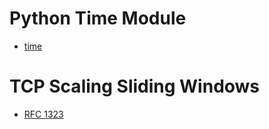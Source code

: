 # Python Time Module
- [time](https://docs.python.org/3/library/time.html)

# TCP Scaling Sliding Windows
- [RFC 1323](https://www.rfc-editor.org/rfc/rfc1323#page-8)
